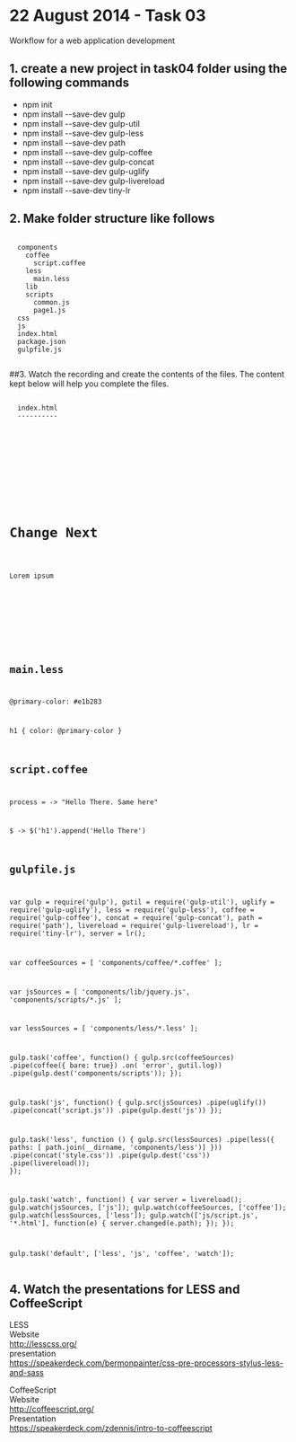 22 August 2014 - Task 03
========================

Workflow for a web application development

## 1. create a new project in task04 folder using the following commands

  - npm init
  - npm install --save-dev gulp
  - npm install --save-dev gulp-util
  - npm install --save-dev gulp-less
  - npm install --save-dev path
  - npm install --save-dev gulp-coffee
  - npm install --save-dev gulp-concat
  - npm install --save-dev gulp-uglify
  - npm install --save-dev gulp-livereload
  - npm install --save-dev tiny-lr

## 2. Make folder structure like follows

  <pre><code>
  components
    coffee
      script.coffee
    less
      main.less
    lib
    scripts
      common.js
      page1.js
  css
  js
  index.html
  package.json
  gulpfile.js
  </code></pre>

##3. Watch the recording and create the contents of the files.  The content kept below will help you complete the files.

  <pre><code>
  index.html
  ----------

  <!doctype html>
  <html lang="en">
  <head>

    <meta charset="UTF-8">
    <title>Workflow</title>
    <link rel="stylesheet" href="css/style.css" >
  </head>
  <body>
  <h1>Change Next</h1>
  <p>Lorem ipsum</p>
  <script src="js/script.js"></script>
  <script>document.write('<script src="http://' + (location.host || 'localhost').split(':')[0] + ':35729/livereload.js?snipver=1"></' + 'script>')</script>
  </body>
  </html>

  main.less
  ----------

  @primary-color: #e1b283

  h1 {
  	color: @primary-color
  }


  script.coffee
  -------------

  process = ->
  	"Hello There. Same here"
	
  $ ->
  	$('h1').append('Hello There')
	

  gulpfile.js
  -----------

  var gulp = require('gulp'),
  	gutil = require('gulp-util'),
  	uglify = require('gulp-uglify'),
  	less = require('gulp-less'),
  	coffee = require('gulp-coffee'),
  	concat = require('gulp-concat'),
  	path = require('path'),
  	livereload = require('gulp-livereload'),
  	lr = require('tiny-lr'),
  	server = lr();

  var coffeeSources = [
  	'components/coffee/*.coffee'
  ];
	
  var jsSources = [
  	'components/lib/jquery.js',
  	'components/scripts/*.js'
  ];

  var lessSources = [
  	'components/less/*.less'
  ];

  gulp.task('coffee', function() {
  	gulp.src(coffeeSources)
  		.pipe(coffee({ bare: true})
  			.on( 'error', gutil.log))
  		.pipe(gulp.dest('components/scripts'));
  });

  gulp.task('js', function() {
  	gulp.src(jsSources)
  		.pipe(uglify())
  		.pipe(concat('script.js'))
  		.pipe(gulp.dest('js'))
  });

  gulp.task('less', function () {
  	gulp.src(lessSources)
  		.pipe(less({
  			paths: [ path.join(__dirname, 'components/less')]
  		}))
  		.pipe(concat('style.css'))
  		.pipe(gulp.dest('css'))
  		.pipe(livereload());
  });

gulp.task('watch', function() {
	var server = livereload();
    gulp.watch(jsSources, ['js']);
    gulp.watch(coffeeSources, ['coffee']);
    gulp.watch(lessSources, ['less']);
    gulp.watch(['js/script.js', '*.html'], function(e) {
      server.changed(e.path);
    });
  });

  gulp.task('default', ['less', 'js', 'coffee', 'watch']);
  </code></pre>
  
## 4. Watch the presentations for LESS and CoffeeScript

  LESS  
  Website  
  http://lesscss.org/  
  presentation  
  https://speakerdeck.com/bermonpainter/css-pre-processors-stylus-less-and-sass  

  CoffeeScript  
  Website  
  http://coffeescript.org/  
  Presentation  
  https://speakerdeck.com/zdennis/intro-to-coffeescript  

  
      